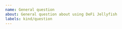 ```yaml
---
name: General question
about: General question about using DeFi Jellyfish
labels: kind/question
---
```


<!--
If the matter is security related, please disclose it privately via security@defichain.com
-->

